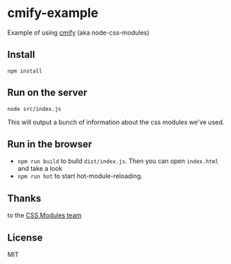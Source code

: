 # cmify-example

Example of using [cmify](https://github.com/joshwnj/cmify) (aka node-css-modules)

## Install

`npm install`

## Run on the server

`node src/index.js`

This will output a bunch of information about the css modules we've used.

## Run in the browser

- `npm run build` to build `dist/index.js`. Then you can open `index.html` and take a look
- `npm run hot` to start hot-module-reloading.

## Thanks

to the [CSS Modules team](https://github.com/orgs/css-modules/people)

## License

MIT


